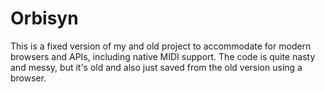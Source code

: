 # Orbisyn

This is a fixed version of my and old project to accommodate for modern browsers and APIs, including native MIDI support. The code is quite nasty and messy, but it's old and also just saved from the old version using a browser.
